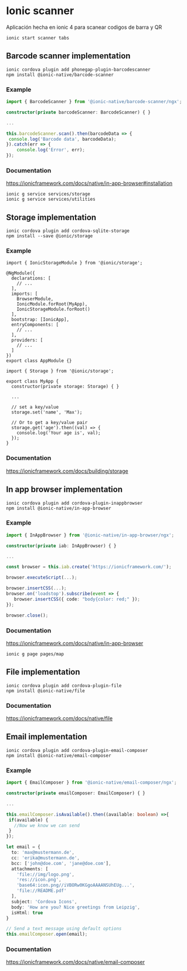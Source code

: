 # Ionic scanner
Aplicación hecha en ionic 4 para scanear codigos de barra y QR

```
ionic start scanner tabs
```

## Barcode scanner implementation

```
ionic cordova plugin add phonegap-plugin-barcodescanner
npm install @ionic-native/barcode-scanner
```

### Example

```typescript
import { BarcodeScanner } from '@ionic-native/barcode-scanner/ngx';

constructor(private barcodeScanner: BarcodeScanner) { }

...

this.barcodeScanner.scan().then(barcodeData => {
 console.log('Barcode data', barcodeData);
}).catch(err => {
    console.log('Error', err);
});
```

### Documentation

https://ionicframework.com/docs/native/in-app-browser#installation

```
ionic g service services/storage
ionic g service services/utilities
```

## Storage implementation

```
ionic cordova plugin add cordova-sqlite-storage
npm install --save @ionic/storage
```

### Example 

```
import { IonicStorageModule } from '@ionic/storage';

@NgModule({
  declarations: [
    // ...
  ],
  imports: [
    BrowserModule,
    IonicModule.forRoot(MyApp),
    IonicStorageModule.forRoot()
  ],
  bootstrap: [IonicApp],
  entryComponents: [
    // ...
  ],
  providers: [
    // ...
  ]
})
export class AppModule {}
```

```
import { Storage } from '@ionic/storage';

export class MyApp {
  constructor(private storage: Storage) { }

  ...

  // set a key/value
  storage.set('name', 'Max');

  // Or to get a key/value pair
  storage.get('age').then((val) => {
    console.log('Your age is', val);
  });
}
```

### Documentation

https://ionicframework.com/docs/building/storage

## In app browser implementation

```
ionic cordova plugin add cordova-plugin-inappbrowser
npm install @ionic-native/in-app-browser
```

### Example

```typescript
import { InAppBrowser } from '@ionic-native/in-app-browser/ngx';

constructor(private iab: InAppBrowser) { }

...

const browser = this.iab.create('https://ionicframework.com/');

browser.executeScript(...);

browser.insertCSS(...);
browser.on('loadstop').subscribe(event => {
   browser.insertCSS({ code: "body{color: red;" });
});

browser.close();
```

### Documentation

https://ionicframework.com/docs/native/in-app-browser

```
ionic g page pages/map
```

## File implementation

```
ionic cordova plugin add cordova-plugin-file
npm install @ionic-native/file
```

### Documentation

https://ionicframework.com/docs/native/file


## Email implementation

```
ionic cordova plugin add cordova-plugin-email-composer
npm install @ionic-native/email-composer
```

### Example

```typescript
import { EmailComposer } from '@ionic-native/email-composer/ngx';

constructor(private emailComposer: EmailComposer) { }

...

this.emailComposer.isAvailable().then((available: boolean) =>{
 if(available) {
   //Now we know we can send
 }
});

let email = {
  to: 'max@mustermann.de',
  cc: 'erika@mustermann.de',
  bcc: ['john@doe.com', 'jane@doe.com'],
  attachments: [
    'file://img/logo.png',
    'res://icon.png',
    'base64:icon.png//iVBORw0KGgoAAAANSUhEUg...',
    'file://README.pdf'
  ],
  subject: 'Cordova Icons',
  body: 'How are you? Nice greetings from Leipzig',
  isHtml: true
}

// Send a text message using default options
this.emailComposer.open(email);
```

### Documentation

https://ionicframework.com/docs/native/email-composer